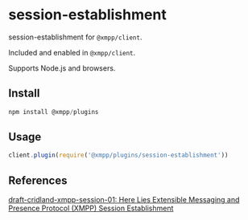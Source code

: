 # session-establishment

session-establishment for `@xmpp/client`.

Included and enabled in `@xmpp/client`.

Supports Node.js and browsers.

## Install

```js
npm install @xmpp/plugins
```

## Usage

```js
client.plugin(require('@xmpp/plugins/session-establishment'))
```

## References

[draft-cridland-xmpp-session-01: Here Lies Extensible Messaging and Presence Protocol (XMPP) Session Establishment
](https://tools.ietf.org/html/draft-cridland-xmpp-session-01)

